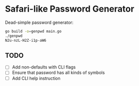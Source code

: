 # Safari-like Password Generator
Dead-simple password generator:

```sh
go build -o=genpwd main.go
./genpwd
N2u-nzL-H2Z-i1p-aW6
```

## TODO
- [ ] Add non-defaults with CLI flags
- [ ] Ensure that password has all kinds of symbols
- [ ] Add CLI help instruction
